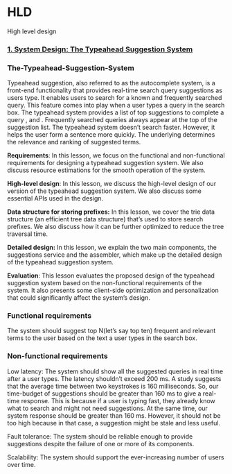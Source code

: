 # HLD
High level design

### [1. System Design: The Typeahead Suggestion System](#The-Typeahead-Suggestion-System)



### The-Typeahead-Suggestion-System
Typeahead suggestion, also referred to as the autocomplete system, is a front-end functionality that provides real-time search query suggestions as users type. It enables users to search for a known and frequently searched query. This feature comes into play when a user types a query in the search box. The typeahead system provides a list of top suggestions to complete a query , and . Frequently searched queries always appear at the top of the suggestion list. The typeahead system doesn’t search faster. However, it helps the user form a sentence more quickly. The underlying  determines the relevance and ranking of suggested terms.

**Requirements**: In this lesson, we focus on the functional and non-functional requirements for designing a typeahead suggestion system. We also discuss resource estimations for the smooth operation of the system.

**High-level design**: In this lesson, we discuss the high-level design of our version of the typeahead suggestion system. We also discuss some essential APIs used in the design.

**Data structure for storing prefixes:** In this lesson, we cover the trie data structure (an efficient tree data structure) that’s used to store search prefixes. We also discuss how it can be further optimized to reduce the tree traversal time.

**Detailed design:** In this lesson, we explain the two main components, the suggestions service and the assembler, which make up the detailed design of the typeahead suggestion system.

**Evaluation**: This lesson evaluates the proposed design of the typeahead suggestion system based on the non-functional requirements of the system. It also presents some client-side optimization and personalization that could significantly affect the system’s design.

### Functional requirements
The system should suggest top N(let’s say top ten) frequent and relevant terms to the user based on the text a user types in the search box.

### Non-functional requirements
Low latency: The system should show all the suggested queries in real time after a user types. The latency shouldn’t exceed 200 ms. A study suggests that the average time between two keystrokes is 160 milliseconds. So, our time-budget of suggestions should be greater than 160 ms to give a real-time response. This is because if a user is typing fast, they already know what to search and might not need suggestions. At the same time, our system response should be greater than 160 ms. However, it should not be too high because in that case, a suggestion might be stale and less useful.

Fault tolerance: The system should be reliable enough to provide suggestions despite the failure of one or more of its components.

Scalability: The system should support the ever-increasing number of users over time.

